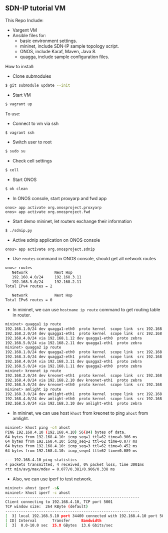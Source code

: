 SDN-IP tutorial VM
----

This Repo Include:

- Vargent VM
- Ansible files for:
  - basic environment settings.
  - mininet, include SDN-IP sample topology script.
  - ONOS, include Karaf, Maven, Java 8.
  - quagga, include sample configuration files.

How to install:

- Clone submodules
```bash
$ git submodule update --init
```

- Start VM
```bash
$ vagrant up
```

To use:

- Connect to vm via ssh
```bash
$ vagrant ssh
```

- Switch user to root
```bash
$ sudo su
```

- Check cell settings
```bash
$ cell
```

- Start ONOS
```bash
$ ok clean
```

- In ONOS console, start proxyarp and fwd app
```
onos> app activate org.onosproject.proxyarp
onos> app activate org.onosproject.fwd
```

- Start demo mininet, let routers exchange their information
```bash
$ ./sdnip.py
```

- Active sdnip application on ONOS console
```
onos> app activate org.onosproject.sdnip
```

- Use ```routes``` command in ONOS console, should get all network routes
```bash
onos> routes
   Network            Next Hop
   192.168.4.0/24     192.168.3.11   
   192.168.5.0/24     192.168.2.11   
Total IPv4 routes = 2

   Network            Next Hop
Total IPv6 routes = 0
```

- In mininet, we can use ```hostname ip route``` command to get routing table in router.
```bash
mininet> quagga1 ip route
192.168.1.0/24 dev quagga1-eth0  proto kernel  scope link  src 192.168.1.11
192.168.2.0/24 dev quagga1-eth1  proto kernel  scope link  src 192.168.2.10
192.168.4.0/24 via 192.168.1.12 dev quagga1-eth0  proto zebra
192.168.5.0/24 via 192.168.2.11 dev quagga1-eth1  proto zebra
mininet> quagga2 ip route                                                                                          
192.168.1.0/24 dev quagga2-eth0  proto kernel  scope link  src 192.168.1.12
192.168.3.0/24 dev quagga2-eth1  proto kernel  scope link  src 192.168.3.10
192.168.4.0/24 via 192.168.3.11 dev quagga2-eth1  proto zebra
192.168.5.0/24 via 192.168.1.11 dev quagga2-eth0  proto zebra
mininet> kreonet ip route
192.168.2.0/24 dev kreonet-eth1  proto kernel  scope link  src 192.168.2.11
192.168.4.0/24 via 192.168.2.10 dev kreonet-eth1  proto zebra
192.168.5.0/24 dev kreonet-eth0  proto kernel  scope link  src 192.168.5.1
mininet> amlight ip route
192.168.3.0/24 dev amlight-eth1  proto kernel  scope link  src 192.168.3.11
192.168.4.0/24 dev amlight-eth0  proto kernel  scope link  src 192.168.4.1
192.168.5.0/24 via 192.168.3.10 dev amlight-eth1  proto zebra
```

- In mininet, we can use host ```khost``` from kreonet to ping ```ahost``` from amlight.
```bash
mininet> khost ping -c4 ahost
PING 192.168.4.10 (192.168.4.10) 56(84) bytes of data.
64 bytes from 192.168.4.10: icmp_seq=1 ttl=62 time=0.906 ms
64 bytes from 192.168.4.10: icmp_seq=2 ttl=62 time=0.077 ms
64 bytes from 192.168.4.10: icmp_seq=3 ttl=62 time=0.452 ms
64 bytes from 192.168.4.10: icmp_seq=4 ttl=62 time=0.089 ms

--- 192.168.4.10 ping statistics ---
4 packets transmitted, 4 received, 0% packet loss, time 3001ms
rtt min/avg/max/mdev = 0.077/0.381/0.906/0.338 ms
```

- Also, we can use iperf to test network.
```bash
mininet> ahost iperf -s&
mininet> khost iperf -c ahost
------------------------------------------------------------
Client connecting to 192.168.4.10, TCP port 5001
TCP window size:  264 KByte (default)
------------------------------------------------------------
[  3] local 192.168.5.10 port 34400 connected with 192.168.4.10 port 5001
[ ID] Interval       Transfer     Bandwidth
[  3]  0.0-10.0 sec  15.8 GBytes  13.6 Gbits/sec
```
